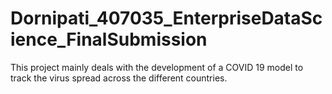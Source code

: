 # Dornipati_407035_EnterpriseDataScience_FinalSubmission
 This project mainly deals with the development of a COVID 19 model to track the virus spread across the different countries.
